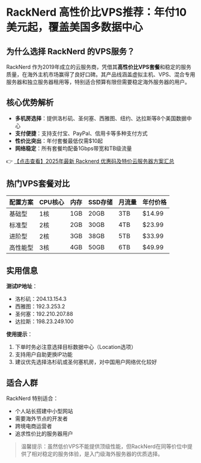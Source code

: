 # RackNerd 高性价比VPS推荐：年付10美元起，覆盖美国多数据中心

## 为什么选择 RackNerd 的VPS服务？

RackNerd 作为2019年成立的云服务商，凭借其**高性价比VPS套餐**和稳定的服务质量，在海外主机市场赢得了良好口碑。其产品线涵盖虚拟主机、VPS、混合专用服务器和独立服务器租用等，特别适合预算有限但需要稳定海外服务器的用户。

## 核心优势解析

- **多机房选择**：提供洛杉矶、圣何塞、西雅图、纽约、达拉斯等8个美国数据中心
- **支付便捷**：支持支付宝、PayPal、信用卡等多种支付方式
- **性价比突出**：年付套餐最低仅需$10起
- **网络稳定**：所有套餐均配备1Gbps带宽和TB级流量

👉 [【点击查看】2025年最新 Racknerd 优惠码及特价云服务器方案汇总](https://bit.ly/Rack_Nerd)

## 热门VPS套餐对比

| 配置方案 | CPU核心 | 内存 | SSD存储 | 月流量 | 年付价格 |
|---------|--------|------|--------|-------|---------|
| 基础型 | 1核 | 1GB | 20GB | 3TB | $14.99 |
| 标准型 | 2核 | 2GB | 30GB | 4TB | $23.99 |
| 进阶型 | 2核 | 3GB | 38GB | 5TB | $33.99 |
| 高性能型 | 3核 | 4GB | 50GB | 6TB | $49.99 |

## 实用信息

**测试IP地址**：
- 洛杉矶：204.13.154.3
- 西雅图：192.3.253.2
- 圣何塞：192.210.207.88
- 达拉斯：198.23.249.100

**使用提示**：
1. 下单时务必注意选择目标数据中心（Location选项）
2. 支持用户自助更换IP功能
3. 建议优先选择洛杉矶或圣何塞机房，对中国用户网络优化较好

## 适合人群

RackNerd 特别适合：
- 个人站长搭建中小型网站
- 需要海外节点的开发者
- 跨境电商运营者
- 追求性价比的服务器用户

> 温馨提示：虽然低价VPS不能提供顶级性能，但RackNerd在同等价位中提供了相对稳定的服务体验，是入门级海外服务器的优质选择。